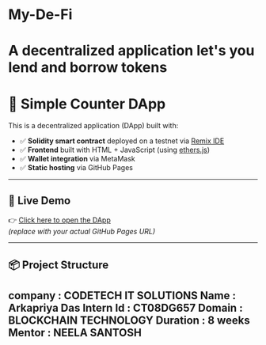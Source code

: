 # My-De-Fi
# A decentralized application let's you lend and borrow tokens 


# 🔗 Simple Counter DApp

This is a decentralized application (DApp) built with:

- ✅ **Solidity smart contract** deployed on a testnet via [Remix IDE](https://remix.ethereum.org)
- ✅ **Frontend** built with HTML + JavaScript (using [ethers.js](https://docs.ethers.org/))
- ✅ **Wallet integration** via MetaMask
- ✅ **Static hosting** via GitHub Pages

---

## 🚀 Live Demo

👉 [Click here to open the DApp](https://arkaaap.github.io/My-De-Fi/)  
*(replace with your actual GitHub Pages URL)*

---

## 📦 Project Structure


## company : CODETECH IT SOLUTIONS Name : Arkapriya Das Intern Id : CT08DG657 Domain : BLOCKCHAIN TECHNOLOGY Duration : 8 weeks Mentor : NEELA SANTOSH



